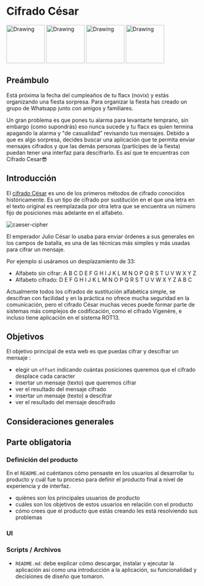 # Cifrado César
<img src="https://cde.peru.com//ima/0/1/7/6/0/1760604/924x530/whatsapp.jpg" alt="Drawing" style="width: 100px; height:100px;"/>
<img src="https://scontent.flim1-1.fna.fbcdn.net/v/t1.15752-9/34319454_2056738191267075_561398344946024448_n.png?_nc_cat=0&oh=f8f0ff1f92b2d088f7a4913140ba6c6d&oe=5B7ABF61" alt="Drawing" style="width: 100px; height: 100px"/>
<img src="https://ksassets.timeincuk.net/wp/uploads/sites/46/2017/02/phone-giphy.gif" alt="Drawing" style="width: 100px; height:100px"/>
<img src="https://i.gifer.com/Q3DM.gif" alt="Drawing" style="width: 100px; height:100px"/>




## Preámbulo

Está próxima la fecha del cumpleaños de tu flacx (novix) y estás organizando una
fiesta sorpresa. Para organizar la fiesta has creado un grupo de Whatsapp junto
con amigos y familiares.

Un gran problema es que pones tu alarma para levantarte temprano, sin embargo
(como supondrás) eso nunca sucede y tu flacx es quien termina apagando la alarma
y "de casualidad" revisando tus mensajes. Debido a que es algo sorpresa, decides
buscar una aplicación que te permita enviar mensajes cifrados y que las demás
personas (partícipes de la fiesta) puedan tener una interfaz para
descifrarlo. Es así que te encuentras con Cifrado Cesar😎

## Introducción

El [cifrado César](https://en.wikipedia.org/wiki/Caesar_cipher) es uno de los
primeros métodos de cifrado conocidos históricamente. Es un tipo de cifrado por
sustitución en el que una letra en el texto original es reemplazada por otra
letra que se encuentra un número fijo de posiciones más adelante en el alfabeto.

![caeser-cipher](https://upload.wikimedia.org/wikipedia/commons/thumb/2/2b/Caesar3.svg/2000px-Caesar3.svg.png)

El emperador Julio César lo usaba para enviar órdenes a sus generales en los
campos de batalla, es una de las técnicas más simples y más usadas para cifrar
un mensaje.

Por ejemplo si usáramos un desplazamiento de 33:

* Alfabeto sin cifrar: A B C D E F G H I J K L M N O P Q R S T U V W X Y Z
* Alfabeto cifrado: D E F G H I J K L M N O P Q R S T U V W X Y Z A B C

Actualmente todos los cifrados de sustitución alfabética simple, se descifran
con facilidad y en la práctica no ofrece mucha seguridad en la comunicación,
pero el cifrado César muchas veces puede formar parte de sistemas más complejos
de codificación, como el cifrado Vigenère, e incluso tiene aplicación en el
sistema ROT13.

## Objetivos 
El objetivo principal de esta web es que puedas cifrar y descifrar un mensaje
:

* elegir un `offset` indicando cuántas posiciones queremos que el cifrado
  desplace cada caracter
* insertar un mensaje (texto) que queremos cifrar
* ver el resultado del mensaje cifrado
* insertar un mensaje (texto) a descifrar
* ver el resultado del mensaje descifrado



## Consideraciones generales



## Parte obligatoria

### Definición del producto

En el `README.md` cuéntanos cómo pensaste en los usuarios al desarrollar tu
producto y cuál fue tu proceso para definir el producto final a nivel de
experiencia y de interfaz.

* quiénes son los principales usuarios de producto
* cuáles son los objetivos de estos usuarios en relación con el producto
* cómo crees que el producto que estás creando les está resolviendo sus
  problemas

### UI



### Scripts / Archivos

* `README.md`: debe explicar cómo descargar, instalar y ejecutar la aplicación
  así como una introducción a la aplicación, su funcionalidad y decisiones de
  diseño que tomaron.
